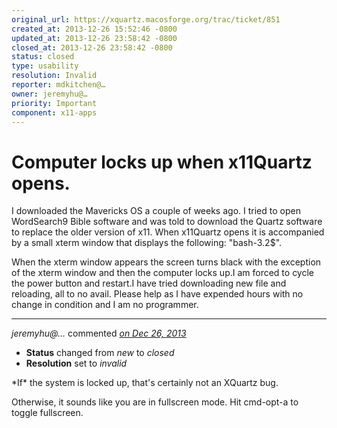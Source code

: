 ```yaml
---
original_url: https://xquartz.macosforge.org/trac/ticket/851
created_at: 2013-12-26 15:52:46 -0800
updated_at: 2013-12-26 23:58:42 -0800
closed_at: 2013-12-26 23:58:42 -0800
status: closed
type: usability
resolution: Invalid
reporter: mdkitchen@…
owner: jeremyhu@…
priority: Important
component: x11-apps
---
```


Computer locks up when x11Quartz opens.
=======================================


I downloaded the Mavericks OS a couple of weeks ago. I tried to open WordSearch9 Bible software and was told to download the Quartz software to replace the older version of x11. When x11Quartz opens it is accompanied by a small xterm window that displays the following: "bash-3.2$".

When the xterm window appears the screen turns black with the exception of the xterm window and then the computer locks up.I am forced to cycle the power button and restart.I have tried downloading new file and reloading, all to no avail. Please help as I have expended hours with no change in condition and I am no programmer.



---

*jeremyhu@…* commented *[on Dec 26, 2013](https://xquartz.macosforge.org/trac/ticket/851#comment:1 "December 26, 2013 at 11:58 PM PST")*

-   **Status** changed from *new* to *closed*
-   **Resolution** set to *invalid*

\*If\* the system is locked up, that's certainly not an XQuartz bug.

Otherwise, it sounds like you are in fullscreen mode. Hit cmd-opt-a to toggle fullscreen.



